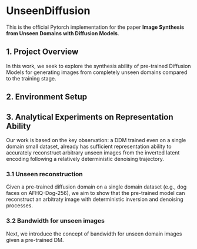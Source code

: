 # UnseenDiffusion

This is the official Pytorch implementation for the paper **Image Synthesis from Unseen Domains with Diffusion Models**.


## 1. Project Overview

In this work, we seek to explore the synthesis ability of pre-trained Diffusion Models for generating images from completely unseen domains compared to the training stage.


## 2. Environment Setup


## 3. Analytical Experiments on Representation Ability

Our work is based on the key observation: a DDM trained even on a single domain small dataset, already has sufficient representation ability to accurately reconstruct arbitrary unseen images from the inverted latent encoding following a relatively deterministic denoising trajectory.

### 3.1 Unseen reconstruction

Given a pre-trained diffusion domain on a single domain dataset (e.g., dog faces on AFHQ-Dog-256), we aim to show that the pre-trained model can reconstruct an arbitraty image with deterministic inversion and denoising processes.



### 3.2 Bandwidth for unseen images

Next, we introduce the concept of bandwidth for unseen domain images given a pre-trained DM. 



